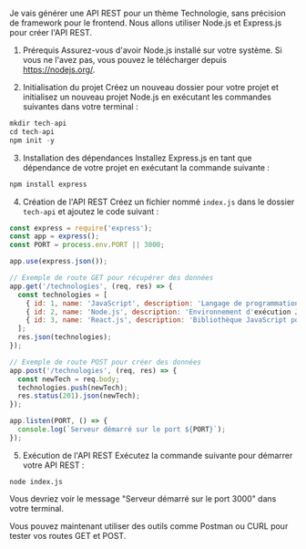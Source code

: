 Je vais générer une API REST pour un thème Technologie, sans précision de framework pour le frontend. Nous allons utiliser Node.js et Express.js pour créer l'API REST.

1. Prérequis
Assurez-vous d'avoir Node.js installé sur votre système. Si vous ne l'avez pas, vous pouvez le télécharger depuis https://nodejs.org/.

2. Initialisation du projet
Créez un nouveau dossier pour votre projet et initialisez un nouveau projet Node.js en exécutant les commandes suivantes dans votre terminal :
```csharp
mkdir tech-api
cd tech-api
npm init -y
```

3. Installation des dépendances
Installez Express.js en tant que dépendance de votre projet en exécutant la commande suivante :
```css
npm install express
```

4. Création de l'API REST
Créez un fichier nommé `index.js` dans le dossier `tech-api` et ajoutez le code suivant :

```javascript
const express = require('express');
const app = express();
const PORT = process.env.PORT || 3000;

app.use(express.json());

// Exemple de route GET pour récupérer des données
app.get('/technologies', (req, res) => {
  const technologies = [
    { id: 1, name: 'JavaScript', description: 'Langage de programmation' },
    { id: 2, name: 'Node.js', description: 'Environnement d'exécution JavaScript côté serveur' },
    { id: 3, name: 'React.js', description: 'Bibliothèque JavaScript pour la création d'interfaces utilisateur' },
  ];
  res.json(technologies);
});

// Exemple de route POST pour créer des données
app.post('/technologies', (req, res) => {
  const newTech = req.body;
  technologies.push(newTech);
  res.status(201).json(newTech);
});

app.listen(PORT, () => {
  console.log(`Serveur démarré sur le port ${PORT}`);
});
```

5. Exécution de l'API REST
Exécutez la commande suivante pour démarrer votre API REST :
```
node index.js
```

Vous devriez voir le message "Serveur démarré sur le port 3000" dans votre terminal.

Vous pouvez maintenant utiliser des outils comme Postman ou CURL pour tester vos routes GET et POST.